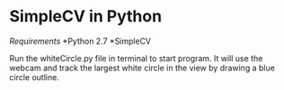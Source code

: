 # SimpleCV in Python

*Requirements*
*Python 2.7
*SimpleCV

Run the whiteCircle.py file in terminal to start program. It will use the webcam and track the largest white circle in the view by drawing a blue circle outline.